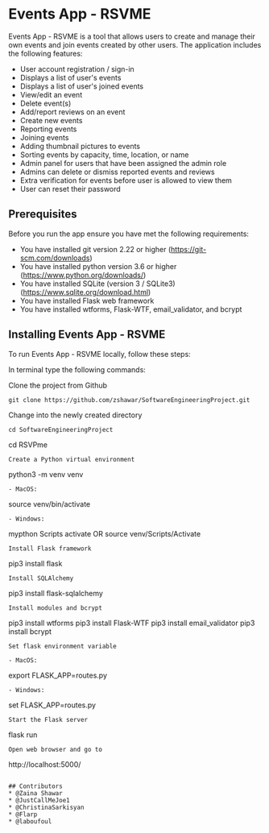 # Events App - RSVME

Events App - RSVME is a tool that allows users to create and manage their own events and join events created by other users. 
The application includes the following features:
* User account registration / sign-in
* Displays a list of user's events
* Displays a list of user's joined events
* View/edit an event
* Delete event(s)
* Add/report reviews on an event
* Create new events
* Reporting events
* Joining events
* Adding thumbnail pictures to events
* Sorting events by capacity, time, location, or name
* Admin panel for users that have been assigned the admin role
* Admins can delete or dismiss reported events and reviews
* Extra verification for events before user is allowed to view them
* User can reset their password

## Prerequisites

Before you run the app ensure you have met the following requirements:
* You have installed git version 2.22 or higher (https://git-scm.com/downloads)
* You have installed python version 3.6 or higher (https://www.python.org/downloads/)
* You have installed SQLite (version 3 / SQLite3) (https://www.sqlite.org/download.html)
* You have installed Flask web framework
* You have installed wtforms, Flask-WTF, email_validator, and bcrypt

## Installing Events App - RSVME

To run Events App - RSVME locally, follow these steps:

In terminal type the following commands:

Clone the project from Github
```
git clone https://github.com/zshawar/SoftwareEngineeringProject.git
```
Change into the newly created directory
```
cd SoftwareEngineeringProject
```
cd RSVPme
```
Create a Python virtual environment
```
python3 -m venv venv
```
- MacOS:
```
source venv/bin/activate
```
- Windows:
```
mypthon Scripts activate OR source venv/Scripts/Activate
```
Install Flask framework
```
pip3 install flask
```
Install SQLAlchemy
```
pip3 install flask-sqlalchemy
```
Install modules and bcrypt
```
pip3 install wtforms
pip3 install Flask-WTF
pip3 install email_validator
pip3 install bcrypt
```
Set flask environment variable 

- MacOS:
```
export FLASK_APP=routes.py
```
- Windows:
```
set FLASK_APP=routes.py
```
Start the Flask server
```
flask run
```
Open web browser and go to
```
http://localhost:5000/
```

## Contributors
* @Zaina Shawar
* @JustCallMeJoe1
* @ChristinaSarkisyan
* @Flarp 
* @laboufoul

